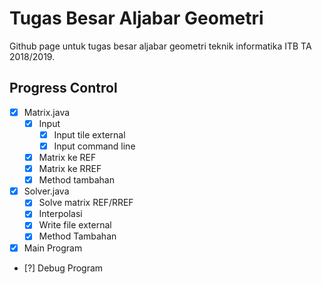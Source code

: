 # Tugas Besar Aljabar Geometri

Github page untuk tugas besar aljabar geometri teknik informatika ITB TA 2018/2019.

## Progress Control

* [X] Matrix.java
   * [X] Input
      * [X] Input tile external
      * [X] Input command line
   * [X] Matrix ke REF
   * [X] Matrix ke RREF
   * [X] Method tambahan

* [X] Solver.java
   * [X] Solve matrix REF/RREF
   * [X] Interpolasi
   * [X] Write file external
   * [X] Method Tambahan

* [X] Main Program
* [?] Debug Program
